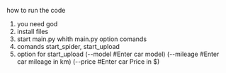 how to run the code
1. you need god
2. install files 
3. start main.py whith main.py option comands
4. comands start_spider, start_upload
5. option for start_upload 
(--model  #Enter car model)
(--mileage  #Enter car mileage in km)
(--price  #Enter car Price in $)
